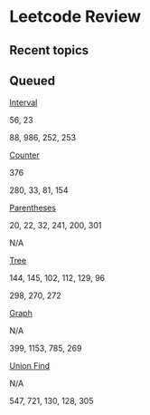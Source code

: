 # Leetcode Review

## Recent topics



## Queued 

<u>Interval</u>

56, 23

88, 986, 252, 253

<u>Counter</u>

376

280, 33, 81, 154

<u>Parentheses</u>

20, 22, 32, 241, 200, 301

N/A

<u>Tree</u>

144, 145, 102, 112, 129, 96

298, 270, 272

<u>Graph</u>

N/A

399, 1153, 785, 269

<u>Union Find</u>

N/A

547, 721, 130, 128, 305